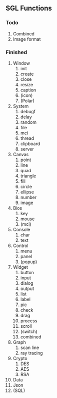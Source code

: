 ## SGL Functions

### Todo

1. Combined
2. Image format

### Finished

1. Window
   1. init
   2. create
   3. close
   4. resize
   5. caption
   6. (icon)
   7. (Polar)
2. System
   1. debugf
   2. delay
   3. random
   4. file
   5. mci
   6. thread
   7. clipboard
   8. server
3. Canvas
   1. point
   2. line
   3. quad
   4. triangle
   5. fill
   6. circle
   7. ellipse
   8. number
   9. image
4. Bios
   1. key
   2. mouse
   3. (mci)
5. Console
   1. char
   2. text
6. Control
   1. menu
   2. panel
   3. (popup)
7. Widget
   1. button
   2. input
   3. dialog
   4. output
   5. list
   6. label
   7. pic
   8. check
   9. drag
   10. process
   11. scroll
   12. (switch)
   13. combined
8. Graph
   1. scan line
   2. ray tracing
9. Crypto
   1. DES
   2. AES
   3. RSA
10. Data
  1. Json
  2. (SQL)

